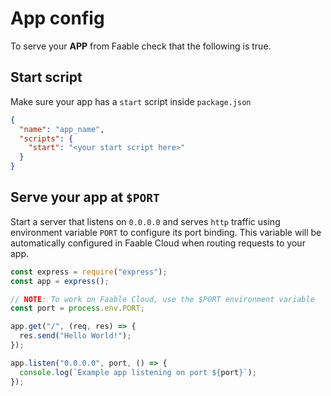 # App config

To serve your **APP** from Faable check that the following is true.

## Start script

Make sure your app has a `start` script inside `package.json`

```json
{
  "name": "app_name",
  "scripts": {
    "start": "<your start script here>"
  }
}
```

## Serve your app at `$PORT`

Start a server that listens on `0.0.0.0` and serves `http` traffic using environment variable `PORT` to configure its port binding. This variable will be automatically configured in Faable Cloud when routing requests to your app.

```javascript
const express = require("express");
const app = express();

// NOTE: To work on Faable Cloud, use the $PORT environment variable
const port = process.env.PORT;

app.get("/", (req, res) => {
  res.send("Hello World!");
});

app.listen("0.0.0.0", port, () => {
  console.log(`Example app listening on port ${port}`);
});
```
